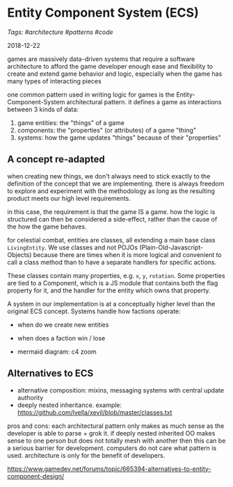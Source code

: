 # Entity Component System (ECS)
_Tags: #architecture #patterns #code_

2018-12-22

games are massively data-driven systems that require a software architecture
to afford the game developer enough ease and flexibility to create and extend
game behavior and logic, especially when the game has many types of interacting pieces

one common pattern used in writing logic for games is the Entity-Component-System
architectural pattern. it defines a game as interactions between 3 kinds of data:
1. game entities: the "things" of a game
2. components: the "properties" (or attributes) of a game "thing"
3. systems: how the game updates "things" because of their "properties"

## A concept re-adapted 

when creating new things, we don't always need to stick exactly to the definition of
the concept that we are implementing. there is always freedom to explore and experiment
with the methodology as long as the resulting product meets our high level requirements.

in this case, the requirement is that the game IS a game. how the logic is structured
can then be considered a side-effect, rather than the cause of the how the game behaves.

for celestial combat, entities are classes, all extending a main base class `LivingEntity`.
We use classes and not POJOs (Plain-Old-Javascript-Objects) because there are times when 
it is more logical and convenient to call a class method than to have a separate handlers
for specific actions. 

These classes contain many properties, e.g. `x`, `y`, `rotation`. Some properties are tied
to a Component, which is a JS module that contains both the flag property for it, and the
handler for the entity which owns that property.

A system in our implementation is at a conceptually higher level than the original ECS concept.
Systems handle how factions operate: 
- when do we create new entities
- when does a faction win / lose

- mermaid diagram: c4 zoom

## Alternatives to ECS

- alternative composition: mixins, messaging systems with central update authority
- deeply nested inheritance. example: https://github.com/lvella/xevil/blob/master/classes.txt 

pros and cons: each architectural pattern only makes as much sense as the
developer is able to parse + grok it. if deeply nested inherited OO makes sense to
one person but does not totally mesh with another then this can be a serious barrier for 
development. computers do not care what pattern is used. architecture is only for the benefit of developers. 

https://www.gamedev.net/forums/topic/665394-alternatives-to-entity-component-design/ 